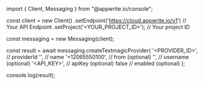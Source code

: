 import { Client, Messaging } from "@appwrite.io/console";

const client = new Client()
    .setEndpoint('https://cloud.appwrite.io/v1') // Your API Endpoint
    .setProject('&lt;YOUR_PROJECT_ID&gt;'); // Your project ID

const messaging = new Messaging(client);

const result = await messaging.createTextmagicProvider(
    '<PROVIDER_ID>', // providerId
    '<NAME>', // name
    '+12065550100', // from (optional)
    '<USERNAME>', // username (optional)
    '<API_KEY>', // apiKey (optional)
    false // enabled (optional)
);

console.log(result);
